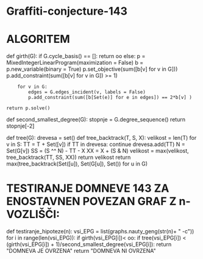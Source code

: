 # Graffiti-conjecture-143

# ALGORITEM

def girth(G):
    if G.cycle_basis() == []:
        return oo
    else:
        p = MixedIntegerLinearProgram(maximization = False)
        b = p.new_variable(binary = True)
        p.set_objective(sum([b[v] for v in G]))
        p.add_constraint(sum([b[v] for v in G]) >= 1)

        for v in G:
            edges = G.edges_incident(v, labels = False)
            p.add_constraint(sum([b[Set(e)] for e in edges]) == 2*b[v] )

    return p.solve()

def second_smallest_degree(G):
     stopnje = G.degree_sequence()
     return stopnje[-2]

def tree(G):
    drevesa = set()
    def tree_backtrack(T, S, X):
        velikost = len(T)
        for v in S:
            TT = T + Set([v])
            if TT in drevesa:
                continue
            drevesa.add(TT)
            N = Set(G[v])
            SS = (S ^^ N) - TT - X
            XX = X + (S & N)
            velikost = max(velikost, tree_backtrack(TT, SS, XX))
        return velikost
    return max(tree_backtrack(Set([u]), Set(G[u]), Set()) for u in G)


# TESTIRANJE DOMNEVE 143 ZA ENOSTAVNEN POVEZAN GRAF Z n-VOZLIŠČI:

def testiranje_hipoteze(n):
    vsi_EPG = list(graphs.nauty_geng(str(n)+ " -c"))
    for i in range(len(vsi_EPG)):
        if girth(vsi_EPG[i])< oo:
            if tree(vsi_EPG[i]) < (girth(vsi_EPG[i]) + 1)/second_smallest_degree(vsi_EPG[i]):
                return "DOMNEVA JE OVRZENA"
    return "DOMNEVA NI OVRZENA"
